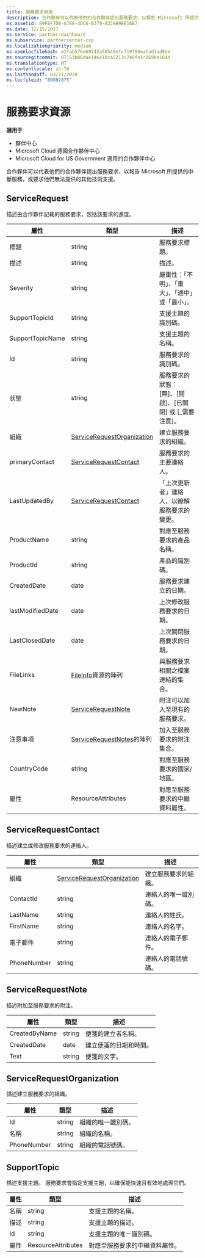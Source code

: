 ```yaml
---
title: 服務要求資源
description: 合作夥伴可以代表他們的合作夥伴提出服務要求，以報告 Microsoft 所提供的中斷服務，或要求他們無法提供的其他技術支援。
ms.assetid: E9FBF7D8-A7E8-4DC6-B370-8339B9EE16B7
ms.date: 12/15/2017
ms.service: partner-dashboard
ms.subservice: partnercenter-csp
ms.localizationpriority: medium
ms.openlocfilehash: e1fab576e69242a50549efc719f98eafad1ad9de
ms.sourcegitcommit: 07153b06dae146418ca5213c7e6fe1c869ba164d
ms.translationtype: MT
ms.contentlocale: zh-TW
ms.lasthandoff: 03/21/2020
ms.locfileid: "80082875"
---
```

# <a name="service-request-resources"></a>服務要求資源


**適用于**

- 夥伴中心
- Microsoft Cloud 德國合作夥伴中心
- Microsoft Cloud for US Government 適用的合作夥伴中心

合作夥伴可以代表他們的合作夥伴提出服務要求，以報告 Microsoft 所提供的中斷服務，或要求他們無法提供的其他技術支援。

## <a name="span-idservicerequestspan-idservicerequestspan-idservicerequestservicerequest"></a><span id="ServiceRequest"/><span id="servicerequest"/><span id="SERVICEREQUEST"/>ServiceRequest


描述由合作夥伴記載的服務要求，包括該要求的進度。

| 屬性         | 類型                                                          | 描述                                                                          |
|------------------|---------------------------------------------------------------|--------------------------------------------------------------------------------------|
| 標題            | string                                                        | 服務要求標題。                                                           |
| 描述      | string                                                        | 描述。                                                                     |
| Severity         | string                                                        | 嚴重性：「不明」、「重大」、「適中」或「最小」。                       |
| SupportTopicId   | string                                                        | 支援主題的識別碼。                                                         |
| SupportTopicName | string                                                        | 支援主題的名稱。                                                       |
| Id               | string                                                        | 服務要求的識別碼。                                                       |
| 狀態           | string                                                        | 服務要求的狀態： [無]、[開啟]、[已關閉] 或 [\_需要注意]。 |
| 組織     | [ServiceRequestOrganization](#servicerequestorganization)     | 建立服務要求的組織。                               |
| primaryContact   | [ServiceRequestContact](#servicerequestcontact)               | 服務要求的主要連絡人。                                              |
| LastUpdatedBy    | [ServiceRequestContact](#servicerequestcontact)               | 「上次更新者」連絡人，以瞭解服務要求的變更。                        |
| ProductName      | string                                                        | 對應至服務要求的產品名稱。                     |
| ProductId        | string                                                        | 產品的識別碼。                                                               |
| CreatedDate      | date                                                          | 服務要求建立的日期。                                          |
| lastModifiedDate | date                                                          | 上次修改服務要求的日期。                                 |
| LastClosedDate   | date                                                          | 上次關閉服務要求的日期。                                   |
| FileLinks        | [FileInfo](utility-resources.md#fileinfo)資源的陣列 | 與服務要求相關之檔案連結的集合。                    |
| NewNote          | [ServiceRequestNote](#servicerequestnote)                     | 附注可以加入至現有的服務要求。                                  |
| 注意事項            | [ServiceRequestNotes](#servicerequestnote)的陣列           | 加入至服務要求的附注集合。                                  |
| CountryCode      | string                                                        | 對應至服務要求的國家/地區。                                    |
| 屬性       | ResourceAttributes                                            | 對應至服務要求的中繼資料屬性。                        |

 

## <a name="span-idservicerequestcontactspan-idservicerequestcontactspan-idservicerequestcontactservicerequestcontact"></a><span id="ServiceRequestContact"/><span id="servicerequestcontact"/><span id="SERVICEREQUESTCONTACT"/>ServiceRequestContact


描述建立或修改服務要求的連絡人。

| 屬性     | 類型                                                      | 描述                                            |
|--------------|-----------------------------------------------------------|--------------------------------------------------------|
| 組織 | [ServiceRequestOrganization](#servicerequestorganization) | 建立服務要求的組織。 |
| ContactId    | string                                                    | 連絡人的唯一識別碼。                               |
| LastName     | string                                                    | 連絡人的姓氏。                          |
| FirstName    | string                                                    | 連絡人的名字。                         |
| 電子郵件        | string                                                    | 連絡人的電子郵件。                              |
| PhoneNumber  | string                                                    | 連絡人的電話號碼。                       |

 

## <a name="span-idservicerequestnotespan-idservicerequestnotespan-idservicerequestnoteservicerequestnote"></a><span id="ServiceRequestNote"/><span id="servicerequestnote"/><span id="SERVICEREQUESTNOTE"/>ServiceRequestNote


描述附加至服務要求的附注。

| 屬性      | 類型   | 描述                                  |
|---------------|--------|----------------------------------------------|
| CreatedByName | string | 便箋的建立者名稱。         |
| CreatedDate   | date   | 建立便箋的日期和時間。 |
| Text          | string | 便箋的文字。                        |

 

## <a name="span-idservicerequestorganizationspan-idservicerequestorganizationspan-idservicerequestorganizationservicerequestorganization"></a><span id="ServiceRequestOrganization"/><span id="servicerequestorganization"/><span id="SERVICEREQUESTORGANIZATION"/>ServiceRequestOrganization


描述建立服務要求的組織。

| 屬性    | 類型   | 描述                           |
|-------------|--------|---------------------------------------|
| Id          | string | 組織的唯一識別碼。    |
| 名稱        | string | 組織的名稱。         |
| PhoneNumber | string | 組織的電話號碼。 |

 

## <a name="span-idsupporttopicspan-idsupporttopicspan-idsupporttopicsupporttopic"></a><span id="SupportTopic"/><span id="supporttopic"/><span id="SUPPORTTOPIC"/>SupportTopic


描述支援主題。 服務要求會指定支援主題，以確保能快速且有效地處理它們。

| 屬性    | 類型               | 描述                                                   |
|-------------|--------------------|---------------------------------------------------------------|
| 名稱        | string             | 支援主題的名稱。                                |
| 描述 | string             | 支援主題的描述。                         |
| Id          | string             | 支援主題的唯一識別碼。                           |
| 屬性  | ResourceAttributes | 對應至服務要求的中繼資料屬性。 |

 

 

 




